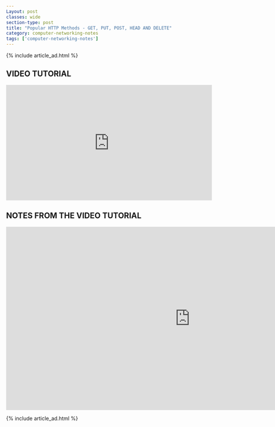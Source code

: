 ```yaml
---
Layout: post
classes: wide
section-type: post
title: "Popular HTTP Methods - GET, PUT, POST, HEAD AND DELETE"
category: computer-networking-notes
tags: ['computer-networking-notes']
---
```

{% include article_ad.html %}

## VIDEO TUTORIAL

<iframe width="560" height="315" src="https://www.youtube.com/embed/Pun0uYcBAA4" frameborder="0" allow="accelerometer; autoplay; clipboard-write; encrypted-media; gyroscope; picture-in-picture" allowfullscreen></iframe>

## NOTES FROM THE VIDEO TUTORIAL

<iframe src="https://onedrive.live.com/embed?cid=518082577767DAE9&resid=518082577767DAE9%211122&authkey=AIWi68N30mH3GbI&em=2" width="1000" height="500" frameborder="0" scrolling="no"></iframe>

{% include article_ad.html %}
